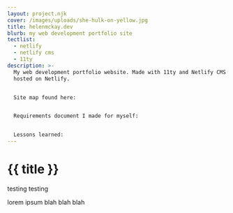 ```yaml
---
layout: project.njk
cover: /images/uploads/she-hulk-on-yellow.jpg
title: helenmckay.dev
blurb: my web development portfolio site
tectlist:
  - netlify
  - netlify cms
  - 11ty
description: >-
  My web development portfolio website. Made with 11ty and Netlify CMS and
  hosted on Netlify. 


  Site map found here:


  Requirements document I made for myself:


  Lessons learned:
---
```


# {{ title }}

testing testing

lorem ipsum blah blah blah